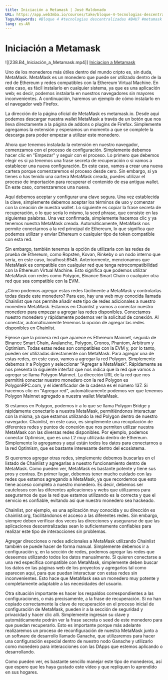 ```yaml
---
title: Iniciación a Metamask | José Maldonado
URL: https://app.web3mba.io/courses/take/bloque-4-tecnologias-descentralizadas/lessons/38966777-iniciacion-a-metamask-jose-maldonado
Tags/Keywords: #Bloque 4 #tecnologias descentralizadas #B4U7 #metamask #Iniciación a Metamask #José Maldonado
lang: es-AR
---
```

# Iniciación a Metamask
![[238.B4_Iniciación_a_Metamask.mp4]]
[Iniciacion a Metamask](https://app.web3mba.io?wvideo=y38ekvssmy)

Uno de los monederos más útiles dentro del mundo cripto es, sin duda, MetaMask. MetaMask es un monedero que puede ser utilizado dentro de la red de Ethereum y redes compatibles con la Ethereum Virtual Machine. En este caso, es fácil instalarlo en cualquier sistema, ya que es una aplicación web; es decir, podemos instalarla en nuestros navegadores sin mayores inconvenientes. A continuación, haremos un ejemplo de cómo instalarlo en el navegador web Firefox.

La dirección de la página oficial de MetaMask es metamask.io. Desde aquí podemos descargar nuestra wallet MetaMask a través de un botón que nos lleva directamente a la página de addons o plugins de Firefox. Simplemente agregamos la extensión y esperamos un momento a que se complete la descarga para poder empezar a utilizar este monedero.

Ahora que tenemos instalada la extensión en nuestro navegador, comenzamos con el proceso de configuración. Simplemente debemos hacer clic en "Empezar" y seguir con el proceso. Lo primero que debemos elegir es si ya tenemos una frase secreta de recuperación o si vamos a establecer una nueva configuración. En este caso, vamos a crear una nueva cartera porque comenzaremos el proceso desde cero. Sin embargo, si ya tienes o has tenido una cartera MetaMask creada, puedes utilizar el proceso de importación para recuperar el contenido de esa antigua wallet. En este caso, comenzaremos una nueva.

Aquí debemos aceptar y configurar una clave segura. Una vez establecida la clave, simplemente debemos aceptar los términos de uso y comenzar con la creación de nuestra wallet. Lo siguiente es copiar la frase secreta de recuperación, o lo que sería lo mismo, la seed phrase, que consiste en las siguientes palabras. Una vez confirmada, simplemente hacemos clic y ya tenemos nuestra MetaMask creada. Automáticamente, MetaMask nos permite conectarnos a la red principal de Ethereum, lo que significa que podemos utilizar y enviar Ethereum o cualquier tipo de token compatible con esta red.

Sin embargo, también tenemos la opción de utilizarla con las redes de prueba de Ethereum, como Ropsten, Kovan, Rinkeby o un nodo interno que sería, en este caso, localhost:8545. Anteriormente, mencionamos que MetaMask es compatible con cualquier red que tenga retrocompatibilidad con la Ethereum Virtual Machine. Esto significa que podemos utilizar MetaMask con redes como Polygon, Binance Smart Chain o cualquier otra red que sea compatible con la EVM.

¿Cómo podemos agregar estas redes fácilmente a MetaMask y controlarlas todas desde este monedero? Para eso, hay una web muy conocida llamada Chainlist que nos permite añadir este tipo de redes adicionales a nuestro monedero MetaMask. Estamos en Chainlist y vamos a conectar nuestro monedero para empezar a agregar las redes disponibles. Conectamos nuestro monedero y rápidamente podemos ver la solicitud de conexión. Al conectar, automáticamente tenemos la opción de agregar las redes disponibles en Chainlist.

Fíjense que la primera red que aparece es Ethereum Mainnet, seguida de Binance Smart Chain, Avalanche, Polygon, Cronos, Phantom, Arbitrum y Optimism. Todas estas redes son compatibles con la EVM y, por lo tanto, pueden ser utilizadas directamente con MetaMask. Para agregar una de estas redes, en este caso, vamos a agregar la red Polygon. Simplemente debemos ir a Polygon y seleccionar "Agregar a MetaMask". Rápidamente se nos presenta la siguiente interfaz que nos indica que la red que vamos a agregar se llama Polygon Mainnet. La dirección URL de la red que nos permitirá conectar nuestro monedero con la red Polygon es PolygonRPC.com, y el identificador de la cadena es el número 137. Si hacemos clic en "Agregar red", automáticamente podemos ver que tenemos Polygon Mainnet agregado a nuestra wallet MetaMask.

Si estamos en Polygon, podemos ir a lo que se llama Polygon Bridge y rápidamente conectarlo a nuestra MetaMask, permitiéndonos interactuar con la misma, ya que estamos utilizando la red Polygon dentro de nuestro navegador. Chainlist, en este caso, es simplemente una recopilación de diferentes redes y puntos de conexión que nos permiten utilizar nuestra MetaMask con las diversas redes disponibles. Por ejemplo, podemos conectar Optimism, que es una L2 muy utilizada dentro de Ethereum. Simplemente lo agregamos y aquí están todos los datos para conectarnos a la red Optimism, que es bastante interesante dentro del ecosistema.

Si queremos agregar otras redes, simplemente debemos buscarlas en el listado de Chainlist y agregarlas a nuestro funcionamiento dentro de MetaMask. Como pueden ver, MetaMask es bastante potente y tiene sus pros y contras. En primer lugar, debemos tener mucho cuidado con las redes que estamos agregando a MetaMask, ya que recordemos que esto tiene acceso completo a nuestro monedero. Es decir, debemos ser cautelosos con las diferentes aplicaciones y webs que utilizamos para asegurarnos de que la red que estamos utilizando es la correcta y que el servicio es confiable, evitando así que nuestro monedero sea hackeado.

Chainlist, por ejemplo, es una aplicación muy conocida y su dirección es chainlist.org, facilitándonos el acceso a las diferentes redes. Sin embargo, siempre deben verificar dos veces las direcciones y asegurarse de que las aplicaciones descentralizadas sean lo suficientemente confiables para realizar este tipo de interacciones sin problemas.

Agregar direcciones o redes adicionales a MetaMask utilizando Chainlist también se puede hacer de forma manual. Simplemente debemos ir a configuración y, en la sección de redes, podemos agregar las redes que deseemos utilizando todos los datos manualmente. Si quieren conectarse a una red específica compatible con MetaMask, simplemente deben buscar los datos en las páginas web de los proyectos y agregarlos tal como aparecen aquí, para que puedan interactuar con estas redes sin inconvenientes. Esto hace que MetaMask sea un monedero muy potente y completamente adaptable a las necesidades del usuario.

Otra situación importante es hacer los respaldos correspondientes a las configuraciones, o más precisamente, a la frase de recuperación. Si no han copiado correctamente la clave de recuperación en el proceso inicial de configuración de MetaMask, pueden ir a la sección de seguridad y privacidad y hacer clic allí. Simplemente ingresan su clave y automáticamente podrán ver la frase secreta o seed de este monedero para que puedan recuperarlo. Esto es importante porque más adelante realizaremos un proceso de reconfiguración de nuestra MetaMask junto a un software de desarrollo llamado Ganache, que utilizaremos para hacer una configuración especial dentro de nuestro nodo Ganache y utilizarlo como monedero para interacciones con las DApps que estemos aplicando o desarrollando.

Como pueden ver, es bastante sencillo manejar este tipo de monederos, así que espero que les haya gustado este vídeo y que repliquen lo aprendido en sus hogares.